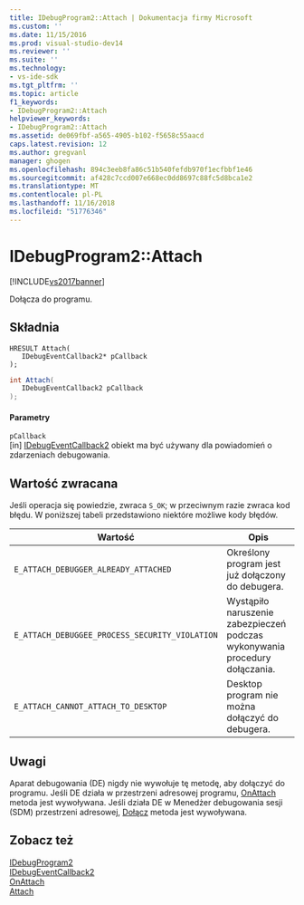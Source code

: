 ```yaml
---
title: IDebugProgram2::Attach | Dokumentacja firmy Microsoft
ms.custom: ''
ms.date: 11/15/2016
ms.prod: visual-studio-dev14
ms.reviewer: ''
ms.suite: ''
ms.technology:
- vs-ide-sdk
ms.tgt_pltfrm: ''
ms.topic: article
f1_keywords:
- IDebugProgram2::Attach
helpviewer_keywords:
- IDebugProgram2::Attach
ms.assetid: de069fbf-a565-4905-b102-f5658c55aacd
caps.latest.revision: 12
ms.author: gregvanl
manager: ghogen
ms.openlocfilehash: 894c3eeb8fa86c51b540fefdb970f1ecfbbf1e46
ms.sourcegitcommit: af428c7ccd007e668ec0dd8697c88fc5d8bca1e2
ms.translationtype: MT
ms.contentlocale: pl-PL
ms.lasthandoff: 11/16/2018
ms.locfileid: "51776346"
---
```

# <a name="idebugprogram2attach"></a>IDebugProgram2::Attach
[!INCLUDE[vs2017banner](../../../includes/vs2017banner.md)]

Dołącza do programu.  
  
## <a name="syntax"></a>Składnia  
  
```cpp#  
HRESULT Attach(   
   IDebugEventCallback2* pCallback  
);  
```  
  
```csharp  
int Attach(   
   IDebugEventCallback2 pCallback  
);  
```  
  
#### <a name="parameters"></a>Parametry  
 `pCallback`  
 [in] [IDebugEventCallback2](../../../extensibility/debugger/reference/idebugeventcallback2.md) obiekt ma być używany dla powiadomień o zdarzeniach debugowania.  
  
## <a name="return-value"></a>Wartość zwracana  
 Jeśli operacja się powiedzie, zwraca `S_OK`; w przeciwnym razie zwraca kod błędu. W poniższej tabeli przedstawiono niektóre możliwe kody błędów.  
  
|Wartość|Opis|  
|-----------|-----------------|  
|`E_ATTACH_DEBUGGER_ALREADY_ATTACHED`|Określony program jest już dołączony do debugera.|  
|`E_ATTACH_DEBUGGEE_PROCESS_SECURITY_VIOLATION`|Wystąpiło naruszenie zabezpieczeń podczas wykonywania procedury dołączania.|  
|`E_ATTACH_CANNOT_ATTACH_TO_DESKTOP`|Desktop program nie można dołączyć do debugera.|  
  
## <a name="remarks"></a>Uwagi  
 Aparat debugowania (DE) nigdy nie wywołuje tę metodę, aby dołączyć do programu. Jeśli DE działa w przestrzeni adresowej programu, [OnAttach](../../../extensibility/debugger/reference/idebugprogramnodeattach2-onattach.md) metoda jest wywoływana. Jeśli działa DE w Menedżer debugowania sesji (SDM) przestrzeni adresowej, [Dołącz](../../../extensibility/debugger/reference/idebugengine2-attach.md) metoda jest wywoływana.  
  
## <a name="see-also"></a>Zobacz też  
 [IDebugProgram2](../../../extensibility/debugger/reference/idebugprogram2.md)   
 [IDebugEventCallback2](../../../extensibility/debugger/reference/idebugeventcallback2.md)   
 [OnAttach](../../../extensibility/debugger/reference/idebugprogramnodeattach2-onattach.md)   
 [Attach](../../../extensibility/debugger/reference/idebugengine2-attach.md)

